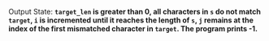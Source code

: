 Output State: **`target_len` is greater than 0, all characters in `s` do not match `target`, `i` is incremented until it reaches the length of `s`, `j` remains at the index of the first mismatched character in `target`. The program prints -1.**